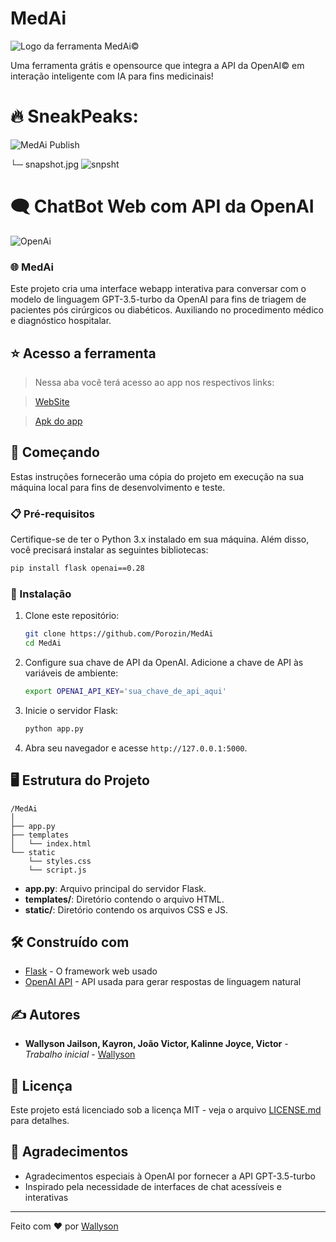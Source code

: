 # MedAi
![Logo da ferramenta MedAi©](https://cdn.discordapp.com/attachments/833492504028381184/1245446055542390827/2_Sem_Titulo_20240529153723.png?ex=66597046&is=66581ec6&hm=bbc987669dff2e29a7fcd30f0bf5a57462317850ee023a2dfad941dbcbe09faa&)

Uma ferramenta grátis e opensource que integra a API da OpenAI© em interação inteligente com IA para fins medicinais!


# 🔥 SneakPeaks:
![MedAi Publish](https://cdn.discordapp.com/attachments/833492504028381184/1245599449779142687/4_Sem_Titulo_20240530014445.jpg?ex=66595662&is=665804e2&hm=52da10db8a9f40d627f45b2c7c5ee7afb0e8cc0be2d5848e32e9fe5cc9b44192&)

└─ snapshot.jpg
![snpsht](https://cdn.discordapp.com/attachments/833492504028381184/1245599450370412564/4_Sem_Titulo_20240530014614.jpg?ex=66595663&is=665804e3&hm=385d143903b7bb942571a1f620f8cac4cd6137e54a5b513180e746bdf22e4472&)

# 🗨️ ChatBot Web com API da OpenAI

![OpenAi](https://cdn.discordapp.com/attachments/833492504028381184/1245585414358568971/OpenAI_Logo.svg.png?ex=66594950&is=6657f7d0&hm=7b95e0adcbd40494d61a136d7a1d9235910e5953f09c0dd3272cd1b4c1ff6f09&)

### 🌐 MedAi
Este projeto cria uma interface webapp interativa para conversar com o modelo de linguagem GPT-3.5-turbo da OpenAI para fins de triagem de pacientes pós cirúrgicos ou diabéticos. Auxiliando no procedimento médico e diagnóstico hospitalar.

## ⭐ Acesso a ferramenta

> Nessa aba você terá acesso ao app nos respectivos links:

>[WebSite](https://a6e88d89-1eeb-409b-8ebf-110a2ca58beb-00-3agvfnpfnyzsd.riker.replit.dev:5000/)

>[Apk do app](https://www.webintoapp.com/store/352170)


## 🚀 Começando

Estas instruções fornecerão uma cópia do projeto em execução na sua máquina local para fins de desenvolvimento e teste.

### 📋 Pré-requisitos

Certifique-se de ter o Python 3.x instalado em sua máquina. Além disso, você precisará instalar as seguintes bibliotecas:

```bash
pip install flask openai==0.28
```

### 🔧 Instalação

1. Clone este repositório:
    ```bash
    git clone https://github.com/Porozin/MedAi
    cd MedAi
    ```

2. Configure sua chave de API da OpenAI. Adicione a chave de API às variáveis de ambiente:
    ```bash
    export OPENAI_API_KEY='sua_chave_de_api_aqui'
    ```

4. Inicie o servidor Flask:
    ```bash
    python app.py
    ```

5. Abra seu navegador e acesse `http://127.0.0.1:5000`.

## 🖥️ Estrutura do Projeto

```
/MedAi
│
├── app.py
├── templates
│   └── index.html
└── static
    └── styles.css
    └── script.js
```

- **app.py**: Arquivo principal do servidor Flask.
- **templates/**: Diretório contendo o arquivo HTML.
- **static/**: Diretório contendo os arquivos CSS e JS.


## 🛠️ Construído com

- [Flask](https://flask.palletsprojects.com/) - O framework web usado
- [OpenAI API](https://platform.openai.com/docs/api-reference/introduction) - API usada para gerar respostas de linguagem natural

## ✍️ Autores

- **Wallyson Jailson, Kayron, João Victor, Kalinne Joyce, Victor** - *Trabalho inicial* - [Wallyson](https://github.com/Porozin)

## 📄 Licença

Este projeto está licenciado sob a licença MIT - veja o arquivo [LICENSE.md](LICENSE.md) para detalhes.

## 🎉 Agradecimentos

- Agradecimentos especiais à OpenAI por fornecer a API GPT-3.5-turbo
- Inspirado pela necessidade de interfaces de chat acessíveis e interativas

---

Feito com ❤️ por [Wallyson](https://github.com/Porozin)
```
